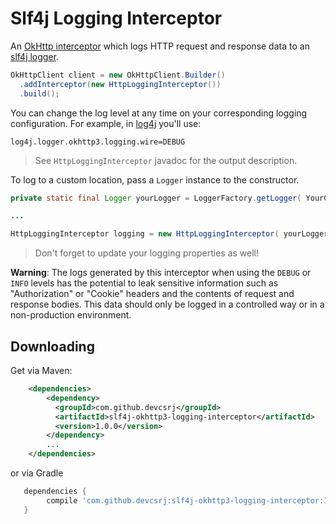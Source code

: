 # Slf4j Logging Interceptor

An [OkHttp interceptor][1] which logs HTTP request and response data to an [slf4j logger](http://www.slf4j.org/).

```java
OkHttpClient client = new OkHttpClient.Builder()
  .addInterceptor(new HttpLoggingInterceptor())
  .build();
```

You can change the log level at any time on your corresponding logging configuration. For example, in [log4j](https://logging.apache.org/log4j/2.x/) you'll use:

```
log4j.logger.okhttp3.logging.wire=DEBUG
```

> See `HttpLoggingInterceptor` javadoc for the output description.

To log to a custom location, pass a `Logger` instance to the constructor.

```java
private static final Logger yourLogger = LoggerFactory.getLogger( YourClass.class );

...

HttpLoggingInterceptor logging = new HttpLoggingInterceptor( yourLogger );
```

> Don't forget to update your logging properties as well!

**Warning**: The logs generated by this interceptor when using the `DEBUG` or `INFO` levels has the potential to leak sensitive information such as "Authorization" or "Cookie" headers and the contents of request and response bodies. This data should only be logged in a controlled way or in a non-production environment.

## Downloading

Get via Maven:

```xml
    <dependencies>
        <dependency>
          <groupId>com.github.devcsrj</groupId>
          <artifactId>slf4j-okhttp3-logging-interceptor</artifactId>
          <version>1.0.0</version>
        </dependency>
        ...
    </dependencies>
```

or via Gradle

```groovy
   dependencies {
        compile 'com.github.devcsrj:slf4j-okhttp3-logging-interceptor:1.0.0'
   }
```

[1]: https://github.com/square/okhttp/wiki/Interceptors
